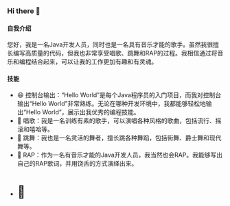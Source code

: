 ### Hi there 👋

#### 自我介绍
您好，我是一名Java开发人员，同时也是一名具有音乐才能的歌手。虽然我很擅长编写高质量的代码，但我也非常享受唱歌、跳舞和RAP的过程。我相信通过将音乐和编程结合起来，可以让我的工作更加有趣和有灵魂。

#### 技能
- 😄 控制台输出：“Hello World”是每个Java程序员的入门项目，而我对控制台输出“Hello World”非常熟练。无论在哪种开发环境中，我都能够轻松地输出“Hello World”，展示出我优秀的编程技能。
- 🌱 唱歌：我是一名训练有素的歌手，可以演唱各种风格的歌曲，包括流行、摇滚和嘻哈等。
- 👯 跳舞：我也是一名灵活的舞者，擅长跳各种舞蹈，包括街舞、爵士舞和现代舞等。
- 🤔 RAP：作为一名有音乐才能的Java开发人员，我当然也会RAP。我能够写出自己的RAP歌词，并用饶舌的方式演绎出来。
- # 🏀 #


